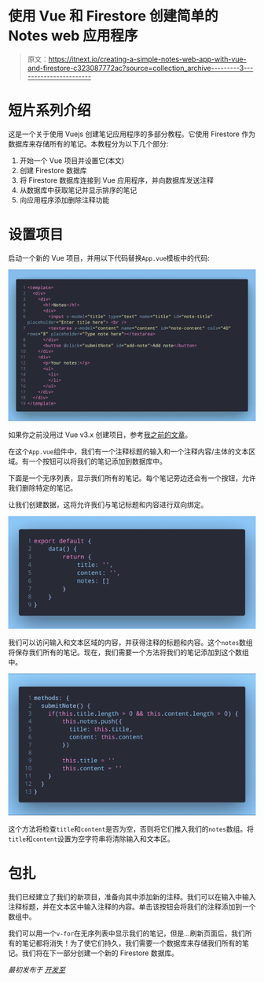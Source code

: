 # 使用 Vue 和 Firestore 创建简单的 Notes web 应用程序

> 原文：<https://itnext.io/creating-a-simple-notes-web-app-with-vue-and-firestore-c323087772ac?source=collection_archive---------3----------------------->

# 短片系列介绍

这是一个关于使用 Vuejs 创建笔记应用程序的多部分教程。它使用 Firestore 作为数据库来存储所有的笔记。本教程分为以下几个部分:

1.  开始一个 Vue 项目并设置它(本文)
2.  创建 Firestore 数据库
3.  将 Firestore 数据库连接到 Vue 应用程序，并向数据库发送注释
4.  从数据库中获取笔记并显示排序的笔记
5.  向应用程序添加删除注释功能

# 设置项目

启动一个新的 Vue 项目，并用以下代码替换`App.vue`模板中的代码:

![](img/f78285d00691450f018d5a3f9f0bfbf1.png)

如果你之前没用过 Vue v3.x 创建项目，参考[我之前的文章](https://dev.to/napoleon039/how-to-create-new-projects-with-the-vue-cli-3pgo)。

在这个`App.vue`组件中，我们有一个注释标题的输入和一个注释内容/主体的文本区域。有一个按钮可以将我们的笔记添加到数据库中。

下面是一个无序列表，显示我们所有的笔记。每个笔记旁边还会有一个按钮，允许我们删除特定的笔记。

让我们创建数据，这将允许我们与笔记标题和内容进行双向绑定。

![](img/f7a9af78163ba4aacdb9ed294401b3c5.png)

我们可以访问输入和文本区域的内容，并获得注释的标题和内容。这个`notes`数组将保存我们所有的笔记。现在，我们需要一个方法将我们的笔记添加到这个数组中。

![](img/47a0b3433a2cf8f1de916ecf84118868.png)

这个方法将检查`title`和`content`是否为空，否则将它们推入我们的`notes`数组。将`title`和`content`设置为空字符串将清除输入和文本区。

# 包扎

我们已经建立了我们的新项目，准备向其中添加新的注释。我们可以在输入中输入注释标题，并在文本区中输入注释的内容。单击该按钮会将我们的注释添加到一个数组中。

我们可以用一个`v-for`在无序列表中显示我们的笔记，但是...刷新页面后，我们所有的笔记都将消失！为了使它们持久，我们需要一个数据库来存储我们所有的笔记。我们将在下一部分创建一个新的 Firestore 数据库。

*最初发布于* [*开发至*](https://dev.to/napoleon039/creating-a-simple-notes-web-app-with-vue-and-firestore-1kjk)
